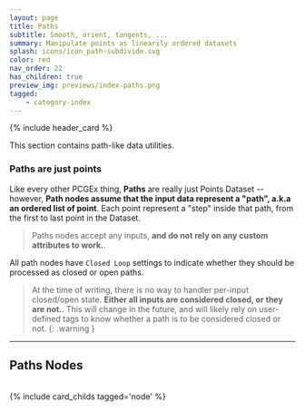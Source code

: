 ```yaml
---
layout: page
title: Paths
subtitle: Smooth, orient, tangents, ...
summary: Manipulate points as linearily ordered datasets
splash: icons/icon_path-subdivide.svg
color: red
nav_order: 22
has_children: true
preview_img: previews/index-paths.png
tagged:
    - category-index
---
```


{% include header_card %}

This section contains path-like data utilities.  

### Paths are just points
Like every other PCGEx thing, **Paths** are really just Points Dataset -- however, **Path nodes assume that the input data represent a "path", a.k.a an ordered list of point**. Each point represent a "step" inside that path, from the first to last point in the Dataset.  

> Paths nodes accept any inputs, **and do not rely on any custom attributes to work.**.

All path nodes have `Closed Loop` settings to indicate whether they should be processed as closed or open paths.

> At the time of writing, there is no way to handler per-input closed/open state. **Either all inputs are considered closed, or they are not.**. 
> This will change in the future, and will likely rely on user-defined tags to know whether a path is to be considered closed or not.
{: .warning }



---
## Paths Nodes
<br>
{% include card_childs tagged='node' %}